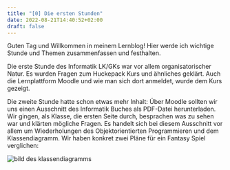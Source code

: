 ```yaml
---
title: "[0] Die ersten Stunden"
date: 2022-08-21T14:40:52+02:00
draft: false
---
```

Guten Tag und Willkommen in meinem Lernblog! 
Hier werde ich wichtige Stunde und Themen zusammenfassen und festhalten.  

Die erste Stunde des Informatik LK/GKs war vor allem organisatorischer Natur. Es wurden Fragen zum Huckepack Kurs und ähnliches geklärt. Auch die Lernplattform Moodle und wie man sich dort anmeldet, wurde dem Kurs gezeigt. 

Die zweite Stunde hatte schon etwas mehr Inhalt: Über Moodle sollten wir uns einen Ausschnitt des Informatik Buches als PDF-Datei herunterladen. Wir gingen, als Klasse, die ersten Seite durch, besprachen was zu sehen war und klärten mögliche Fragen. Es handelt sich bei diesem Ausschnitt vor allem um Wiederholungen des Objektorientierten Programmieren und dem Klassendiagramm. Wir haben konkret zwei Pläne für ein Fantasy Spiel verglichen:

![bild des klassendiagramms](/lernblog/erstestunden/diagramm.png)



